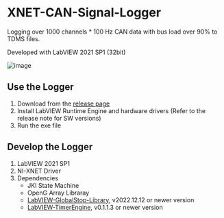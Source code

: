 # XNET-CAN-Signal-Logger

Logging over 1000 channels * 100 Hz CAN data with bus load over 90% to TDMS files.

Developed with LabVIEW 2021 SP1 (32bit)

![image](https://user-images.githubusercontent.com/64485819/224992365-212132a9-50f4-43cd-b075-6730601d55da.png)

## Use the Logger

1. Download from the [release page](https://github.com/SallyTYT/XNET-CAN-Signal-Logger/releases)
2. Install LabVIEW Runtime Engine and hardware drivers (Refer to the release note for SW versions)
3. Run the exe file

## Develop the Logger

1. LabVIEW 2021 SP1
2. NI-XNET Driver
3. Dependencies
    * JKI State Machine
    * OpenG Array Libraray
    * [LabVIEW-GlobalStop-Library](https://github.com/NEVSTOP-LAB/LabVIEW-GlobalStop-Library),  v2022.12.12 or newer version
    * [LabVIEW-TimerEngine](https://github.com/NEVSTOP-LAB/LabVIEW-TimerEngine), v0.1.1.3 or newer version

